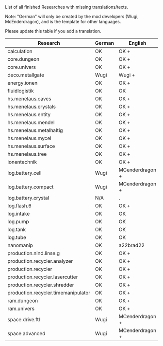 List of all finished Researches with missing translations/texts.

Note: "German" will only be created by the mod developers (Wugi, McEnderdragon), and is the template for other languages.

Please update this table if you add a translation.

| Research                            | German | English         | Portugese | French | Chinese      |
| ----------------------------------- | ------ | --------------- | --------- | ------ | ------------ |
| calculation                         | OK     | OK +            | a22brad22 | ...    | gloomybanana |
| core.dungeon                        | OK     | OK +            | a22brad22 | ...    | gloomybanana |
| core.univers                        | OK     | OK +            | a22brad22 | ...    | gloomybanana |
| deco.metallgate                     | Wugi   | Wugi +          | a22brad22 | ...    | gloomybanana |
| energy.ionen                        | OK     | OK +            | a22brad22 | ...    | ...          |
| fluidlogistik                       | OK     | OK              | a22brad22 | ...    | ...          |
| hs.menelaus.caves                   | OK     | OK +            | a22brad22 | ...    | gloomybanana |
| hs.menelaus.crystals                | OK     | OK +            | a22brad22 | ...    | gloomybanana |
| hs.menelaus.entity                  | OK     | OK +            | a22brad22 | ...    | gloomybanana |
| hs.menelaus.mendel                  | OK     | OK +            | a22brad22 | ...    | gloomybanana |
| hs.menelaus.metalhaltig             | OK     | OK +            | a22brad22 | ...    | gloomybanana |
| hs.menelaus.mycel                   | OK     | OK +            | a22brad22 | ...    | gloomybanana |
| hs.menelaus.surface                 | OK     | OK +            | a22brad22 | ...    | gloomybanana |
| hs.menelaus.tree                    | OK     | OK +            | a22brad22 | ...    | gloomybanana |
| ionentechnik                        | OK     | OK +            | a22brad22 | ...    | ...          |
| log.battery.cell                    | Wugi   | MCenderdragon + | a22brad22 | ...    | gloomybanana |
| log.battery.compact                 | Wugi   | MCenderdragon + | a22brad22 | ...    | gloomybanana |
| log.battery.crystal                 | N/A    | .               | .         | .      | .            |
| log.flash.6                         | OK     | OK +            | ...       | ...    | ...          |
| log.intake                          | OK     | OK              | ...       | ...    | ...          |
| log.pump                            | OK     | OK              | ...       | ...    | ...          |
| log.tank                            | OK     | OK              | ...       | ...    | ...          |
| log.tube                            | OK     | OK              | ...       | ...    | ...          |
| nanomanip                           | OK     | a22brad22       | a22brad22 | ...    | gloomybanana |
| production.nind.linse.g             | OK     | OK +            | a22brad22 | ...    | gloomybanana |
| production.recycler.analyzer        | OK     | OK +            | a22brad22 | ...    | gloomybanana |
| production.recycler                 | OK     | OK +            | a22brad22 | ...    | gloomybanana |
| production.recycler.lasercutter     | OK     | OK +            | a22brad22 | ...    | gloomybanana |
| production.recycler.shredder        | OK     | OK +            | a22brad22 | ...    | gloomybanana |
| production.recycler.timemanipulator | OK     | OK +            | a22brad22 | ...    | gloomybanana |
| ram.dungeon                         | OK     | OK +            | a22brad22 | ...    | gloomybanana |
| ram.univers                         | OK     | OK +            | a22brad22 | ...    | gloomybanana |
| space.drive.ftl                     | Wugi   | MCenderdragon + | a22brad22 | ...    | gloomybanana |
| space.advanced                      | Wugi   | MCenderdragon + | a22brad22 | ...    | gloomybanana |
